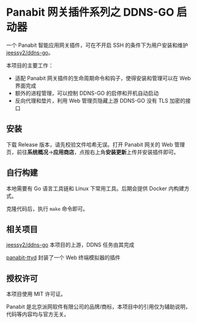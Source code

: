 # Panabit 网关插件系列之 DDNS-GO 启动器

一个 Panabit 智能应用网关插件，可在不开启 SSH 的条件下为用户安装和维护 [jeessy2/ddns-go](https://github.com/jeessy2/ddns-go)。

本项目的主要工作：

+ 适配 Panabit 网关插件的生命周期命令和钩子，使得安装和管理可以在 Web 界面完成
+ 额外的进程管理，可以控制 DDNS-GO 的启停和开机自动启动
+ 反向代理和垫片，利用 Web 管理页隐藏上游 DDNS-GO 没有 TLS 加密的接口

## 安装

下载 Release 版本，请先校验文件哈希无误。打开 Panabit 网关的 Web 管理页，前往**系统概况**->**应用商店**，点按右上角**安装更新**上传并安装插件即可。

## 自行构建

本地需要有 Go 语言工具链和 Linux 下常用工具。后期会提供 Docker 内构建方式。

克隆代码后，执行 `make` 命令即可。

## 相关项目

[jeessy2/ddns-go](https://github.com/jeessy2/ddns-go) 本项目的上游，DDNS 任务由其完成

[panabit-ttyd](https://github.com/szu17dmy/panabit-ttyd) 封装了一个 Web 终端模拟器的插件

## 授权许可

本项目使用 MIT 许可证。

Panabit 是北京派网软件有限公司的品牌/商标，本项目中的引用仅为辅助说明，代码等内容均与官方无关。
